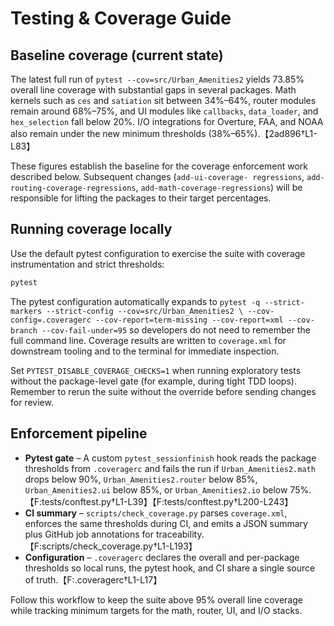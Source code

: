 # Testing & Coverage Guide

## Baseline coverage (current state)

The latest full run of `pytest --cov=src/Urban_Amenities2` yields 73.85% overall line coverage with substantial gaps in several
packages. Math kernels such as `ces` and `satiation` sit between 34%–64%, router modules remain around 68%–75%, and UI modules
like `callbacks`, `data_loader`, and `hex_selection` fall below 20%. I/O integrations for Overture, FAA, and NOAA also remain
under the new minimum thresholds (38%–65%).【2ad896†L1-L83】

These figures establish the baseline for the coverage enforcement work described below. Subsequent changes (`add-ui-coverage-
regressions`, `add-routing-coverage-regressions`, `add-math-coverage-regressions`) will be responsible for lifting the packages
to their target percentages.

## Running coverage locally

Use the default pytest configuration to exercise the suite with coverage instrumentation and strict thresholds:

```bash
pytest
```

The pytest configuration automatically expands to `pytest -q --strict-markers --strict-config --cov=src/Urban_Amenities2 \
    --cov-config=.coveragerc --cov-report=term-missing --cov-report=xml --cov-branch --cov-fail-under=95` so developers do not
need to remember the full command line. Coverage results are written to `coverage.xml` for downstream tooling and to the terminal
for immediate inspection.

Set `PYTEST_DISABLE_COVERAGE_CHECKS=1` when running exploratory tests without the package-level gate (for example, during tight
TDD loops). Remember to rerun the suite without the override before sending changes for review.

## Enforcement pipeline

* **Pytest gate** – A custom `pytest_sessionfinish` hook reads the package thresholds from `.coveragerc` and fails the run if
  `Urban_Amenities2.math` drops below 90%, `Urban_Amenities2.router` below 85%, `Urban_Amenities2.ui` below 85%, or
  `Urban_Amenities2.io` below 75%.【F:tests/conftest.py†L1-L39】【F:tests/conftest.py†L200-L243】
* **CI summary** – `scripts/check_coverage.py` parses `coverage.xml`, enforces the same thresholds during CI, and emits a JSON
  summary plus GitHub job annotations for traceability.【F:scripts/check_coverage.py†L1-L193】
* **Configuration** – `.coveragerc` declares the overall and per-package thresholds so local runs, the pytest hook, and CI share
  a single source of truth.【F:.coveragerc†L1-L17】

Follow this workflow to keep the suite above 95% overall line coverage while tracking minimum targets for the math, router, UI,
and I/O stacks.
